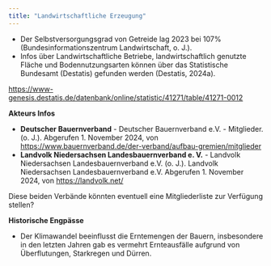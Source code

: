 ```yaml
---
title: "Landwirtschaftliche Erzeugung"
---
```


- Der Selbstversorgungsgrad von Getreide lag 2023 bei 107% (Bundesinformationszentrum Landwirtschaft, o. J.).
- Infos über Landwirtschaftliche Betriebe, landwirtschaftlich genutzte Fläche und Bodennutzungsarten können über das Statistische Bundesamt (Destatis) gefunden werden (Destatis, 2024a).

<https://www-genesis.destatis.de/datenbank/online/statistic/41271/table/41271-0012>

**Akteurs Infos**

- **Deutscher Bauernverband** \- Deutscher Bauernverband e.V. - Mitglieder. (o. J.). Abgerufen 1. November 2024, von <https://www.bauernverband.de/der-verband/aufbau-gremien/mitglieder>
- **Landvolk Niedersachsen Landesbauernverband e. V.** \- Landvolk Niedersachsen Landesbauernverband e.V. (o. J.). Landvolk Niedersachsen Landesbauernverband e.V. Abgerufen 1. November 2024, von <https://landvolk.net/>

Diese beiden Verbände könnten eventuell eine Mitgliederliste zur Verfügung stellen?

**Historische Engpässe**

- Der Klimawandel beeinflusst die Erntemengen der Bauern, insbesondere in den letzten Jahren gab es vermehrt Ernteausfälle aufgrund von Überflutungen, Starkregen und Dürren.
